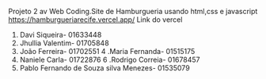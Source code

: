 Projeto 2 av Web Coding.Site de Hamburgueria usando html,css e javascript 
https://hamburgueriarecife.vercel.app/ Link do vercel
1. Davi Siqueira- 01633448
2. Jhullia Valentim- 01705848
3. João Ferreira-  01702551
4 .Maria Fernanda-  01515175
5. Naniele Carla- 01722876
6 .Rodrigo Correia- 01678457
7. Pablo Fernando de Souza silva Menezes- 01535079
